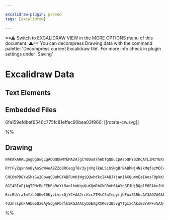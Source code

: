 ```yaml
---

excalidraw-plugin: parsed
tags: [excalidraw]

---
```

==⚠  Switch to EXCALIDRAW VIEW in the MORE OPTIONS menu of this document. ⚠== You can decompress Drawing data with the command palette: 'Decompress current Excalidraw file'. For more info check in plugin settings under 'Saving'


# Excalidraw Data
## Text Elements
## Embedded Files
6fa159efdbef6546c775fc81effec90bea03f960: [[rotate-cw.svg]]

%%
## Drawing
```compressed-json
N4KAkARALgngDgUwgLgAQQQDwMYEMA2AlgCYBOuA7hADTgQBuCpAzoQPYB2KqATLZMzYBXUtiRoIACyhQ4zZAHoFAc0JRJQgEYA6bGwC2CgF7N6hbEcK4OCtptbErHALRY8RMpWdx8Q1TdIEfARcZgRmBShcZQUebTiATho6IIR9BA4oZm4AbXAwUDAiiBJuCFwAVgAFAA5lSQAVAFVkoshYRDLCfWikfmLMbmcAZgqARm0Adgr+yBhuMYAGADZt

RYrFyZqxnhn8yAoSdW4eABZZqQRCeqgT8/3yjmVg7kWL5ihSNgBrBABhNj4NikMqfazMOC4QKZVrFTS4bDfZRfIQcYgAoEgiRgjgQqEZW4XABmhHw+AAyrAXhJJAiNIFYQJPj8EAB1I6SBbvZm/SkwanoQQeRkQFH1DjhbJoMYXNiQ7BqebSxZvB4otES5hS1AcIRk94IBDEbjLRbDBJ8B6MFjsLhoS1tBhMVicABynDEJrG2x4NWGWwuQjgxFwU

CNC0mPDGYwSkzGw2GpwqCQuhGYABFUmHjWgiQQwhdkcI4ABJYjanIAXQummEaIAosF0pkK9WHkQON9uLr9e22Ijw7n8whiaSEGWyss82NkwgicRNHPlhVTstsJNpkTsNs50SENgEotF7gzUSEqaRcx3OJUHk2mAZfsH/s247CGisGUTxB8gBfcCvuUcBwJSoY3oU7SSGkN4QEQNywgwhAIBQABCCJIuq6KAsCZQAMREgRhEIdgIjQlAJZhvolJfL

8GI4RIuFjAgTFMcRpEEhRaRoYiRaolhmKguQuKQmRbGkGRnH6AAYqSFJUjBQqlP0EAkeJHGUdRLLssQxz2spqkSRpPIIHyAoQIpxr6exmSSQASsI4qSly+QqdZ5GUQA8vKioLCqVlqTZlFSZwUBSbg+ikkqqCPsUBnqWkwWZOShBGDePCqrFbmSQ0WBQAAgnBdroMERKEi5cWBWkoGkPl4lsBQUG4DmOp6vg/mGWk9ZonldUNSEzXlL1CFXl8ZIA

BrcBU/raImYzLDUKw1DUyzLvcxQjYC+AAJrcKccZTMsCSnIepyrjUFoxZARhsAY3AQZA9AEEIN4THNe1nCtC01DwwxRssf7tfF+j2XxmraqKdaWS5yIkMlqXdq1ykw/x9GoPdEAoYCA24X8CS47jUlSSKtkIMoepQnh9bplTVOEz+RS/oDSXGV5UC2tqPZtS5cCBGYwjMAA4qQsMpTenPKUS5DpCTH7C08d0PBkuCaMEzWfM9FzYEQcDcOrI4PBw

4U3nrspCFAHbG6Qz0Ay5dgAFb7lk5KG3AACybDEAgXXK6r3B5vgYTgIzdAksE2rAP+v5AA==
```
%%